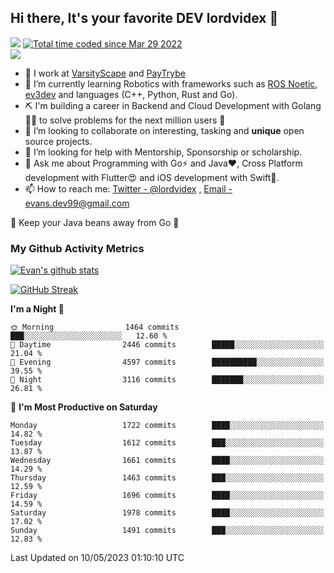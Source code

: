 ## Hi there, It's your favorite DEV lordvidex 👋
<img src="https://komarev.com/ghpvc/?username=lordvidex&label=Views&color=blue&style=plastic" /> <a href="https://wakatime.com/@0e56db35-d16b-410a-acc0-4085055304bf"><img src="https://wakatime.com/badge/user/0e56db35-d16b-410a-acc0-4085055304bf.svg" alt="Total time coded since Mar 29 2022" /></a>  
![](https://github-profile-trophy.vercel.app/?username=lordvidex)
- 🔭 I work at [VarsityScape](https://varsityscape.com) and [PayTrybe](https://www.paytrybe.com)
- 🌱 I’m currently learning Robotics with frameworks such as [ROS Noetic](ros.org), [ev3dev](www.ev3dev.org) and languages (C++, Python, Rust and Go).
- ⛏️ I'm building a career in Backend and Cloud Development with Golang 🧙🏼 to solve problems for the next million users 🤌
- 👯 I’m looking to collaborate on interesting, tasking and **unique** open source projects.
- 🤔 I’m looking for help with Mentorship, Sponsorship or scholarship.
- 💬 Ask me about Programming with Go⚡️ and Java❤️, Cross Platform development with Flutter😍 and iOS development with Swift🚀.
- 📫 How to reach me: [Twitter - @lordvidex](https://twitter.com/lordvidex) , [Email - evans.dev99@gmail.com](mailto:evans.dev99@gmail.com?body=Hello%20Evans,)
  
    
🎤 Keep your Java beans away from Go 🌚
  
  
### My Github Activity Metrics
<div>
<!-- <a href="https://github.com/lordvidex">
  <img src="https://github-readme-stats.vercel.app/api/top-langs/?username=lordvidex&theme=light" />
</a>    -->
<!-- [![Top Langs](https://github-readme-stats.vercel.app/api/top-langs/?username=lordvidex)](https://github.com/lordvidex/)  -->
<a href="https://github.com/lordvidex">
 <img src="https://github-readme-stats.vercel.app/api?username=lordvidex&show_icons=true&theme=light&line_height=27" alt="Evan's github stats"/>
</a>
</div>

[![GitHub Streak](https://github-readme-streak-stats.herokuapp.com?user=lordvidex&theme=github-dark&hide_border=true)](https://git.io/streak-stats)

<!--
  <a href="https://github.com/iampawan/FlutterExampleApps">
    <img align="center" src="https://github-readme-stats.vercel.app/api/pin/?username=iampawan&repo=FlutterExampleApps&theme=light" />

  </a>
  <a href="https://github.com/iampawan/VelocityX">
   <img align="center" src="https://github-readme-stats.vercel.app/api/pin/?username=iampawan&repo=VelocityX&theme=light" />
  </a>
-->
<!--START_SECTION:waka-->
**I'm a Night 🦉** 

```text
🌞 Morning                1464 commits        ███░░░░░░░░░░░░░░░░░░░░░░   12.60 % 
🌆 Daytime                2446 commits        █████░░░░░░░░░░░░░░░░░░░░   21.04 % 
🌃 Evening                4597 commits        ██████████░░░░░░░░░░░░░░░   39.55 % 
🌙 Night                  3116 commits        ███████░░░░░░░░░░░░░░░░░░   26.81 % 
```
📅 **I'm Most Productive on Saturday** 

```text
Monday                   1722 commits        ████░░░░░░░░░░░░░░░░░░░░░   14.82 % 
Tuesday                  1612 commits        ███░░░░░░░░░░░░░░░░░░░░░░   13.87 % 
Wednesday                1661 commits        ████░░░░░░░░░░░░░░░░░░░░░   14.29 % 
Thursday                 1463 commits        ███░░░░░░░░░░░░░░░░░░░░░░   12.59 % 
Friday                   1696 commits        ████░░░░░░░░░░░░░░░░░░░░░   14.59 % 
Saturday                 1978 commits        ████░░░░░░░░░░░░░░░░░░░░░   17.02 % 
Sunday                   1491 commits        ███░░░░░░░░░░░░░░░░░░░░░░   12.83 % 
```



 Last Updated on 10/05/2023 01:10:10 UTC
<!--END_SECTION:waka-->
